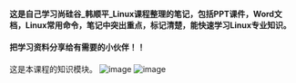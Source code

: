 #### 这是自己学习尚硅谷_韩顺平_Linux课程整理的笔记，包括PPT课件，Word文档，Linux常用命令，笔记中突出重点，标记清楚，能快速学习Linux专业知识。
#### 把学习资料分享给有需要的小伙伴！！

这是本课程的知识模块。
![image](https://github.com/CarrieLea/Linux_Study_Notes/assets/72744840/43f34a77-8282-4662-9101-366efbcd0110)
![image](https://github.com/CarrieLea/Linux_Study_Notes/assets/72744840/1afcf653-1714-4fd7-8ffc-4e923fbfa15e)
